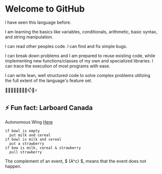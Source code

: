 # Welcome to GitHub

l have seen this language before.

I am learning the basics like variables, conditionals, arithmetic, basic syntax, and string manipulation.

I can read other peoples code. I can find and fix simple bugs.

I can break down problems and I am prepared to reuse existing code, while implementing new functions/classes of my own and specialized libraries. I can trace the execution of most programs with ease.

I can write lean, well structured code to solve complex problems utilizing the full extent of the language's feature set.

👋✨✨🔭🌱👯🤔💬📫😄⚡


## ⚡ Fun fact: Larboard Canada

Autonomous Wing
[Here](https://github.com/udacity/FCND-FixedWing)

```
if bowl is empty
  put milk and cereal
if bowl is milk and cereal
  put a strawberry
if bow is milk, cereal & strawberry
  pull strawberry
```

The complement of an event, $ {A^c} $, means that the event does not happen.

